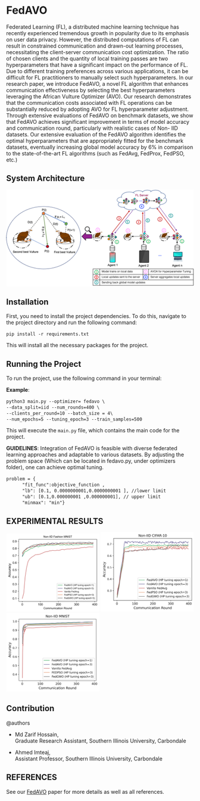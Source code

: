 # FedAVO

Federated Learning (FL), a distributed machine
learning technique has recently experienced tremendous growth
in popularity due to its emphasis on user data privacy. However,
the distributed computations of FL can result in constrained
communication and drawn-out learning processes, necessitating
the client-server communication cost optimization. The ratio
of chosen clients and the quantity of local training passes are
two hyperparameters that have a significant impact on the
performance of FL. Due to different training preferences across
various applications, it can be difficult for FL practitioners to
manually select such hyperparameters. In our research paper,
we introduce FedAVO, a novel FL algorithm that enhances
communication effectiveness by selecting the best hyperparameters
leveraging the African Vulture Optimizer (AVO). Our research
demonstrates that the communication costs associated with FL
operations can be substantially reduced by adopting AVO for
FL hyperparameter adjustment. Through extensive evaluations
of FedAVO on benchmark datasets, we show that FedAVO
achieves significant improvement in terms of model accuracy and
communication round, particularly with realistic cases of Non-
IID datasets. Our extensive evaluation of the FedAVO algorithm
identifies the optimal hyperparameters that are appropriately
fitted for the benchmark datasets, eventually increasing global
model accuracy by 6% in comparison to the state-of-the-art FL
algorithms (such as FedAvg, FedProx, FedPSO, etc.)


## System Architecture


<img src="figures/sys_arch.png" align="center" width="600">



## Installation

First, you need to install the project dependencies. To do this, navigate to the project directory and run the following command:

```
pip install -r requirements.txt
```

This will install all the necessary packages for the project.

## Running the Project

To run the project, use the following command in your terminal:

**Example**: 
```
python3 main.py --optimizer= fedavo \
--data_split=iid --num_rounds=400 \
--clients_per_round=10 --batch_size = 4\
--num_epochs=5 --tuning_epoch=3 --train_samples=500
```

This will execute the `main.py` file, which contains the main code for the project. 


**GUIDELINES**: 
Integration of FedAVO is feasible with diverse federated learning approaches and adaptable to various datasets. By adjusting the problem space (Which can be located in fedavo.py, under optimizers folder), one can achieve optimal tuning.
```
problem = {
      "fit_func":objective_function ,
      "lb": [0.1, 0.0000000001,0.0000000001 ], //lower limit
      "ub": [0.1,0.000000001 ,0.000000001], // upper limit
      "minmax": "min"}

```



## EXPERIMENTAL RESULTS

<img src="figures/FashionAcccorr.png" width="250"> <img src="figures/non-iid-CIFAR.png" width="250"> <img src="figures/non-iid-mnist_upd.png" width="250">

## Contribution
@authors 
- Md Zarif Hossain,<br>
  Graduate Research Assistant, Southern Illinois University, Carbondale
  
- Ahmed Imteaj,<br>
  Assistant Professor, Southern Illinois University, Carbondale

## REFERENCES 
See our [FedAVO](https://arxiv.org/abs/2305.01154) paper for more details as well as all references.


